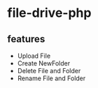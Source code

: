 # file-drive-php

## features
  * Upload File
  * Create NewFolder
  * Delete File and Folder
  * Rename File and Folder
